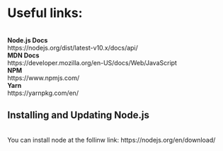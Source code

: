 # Useful links:
<br>
<b>Node.js Docs</b>
<br>
https://nodejs.org/dist/latest-v10.x/docs/api/
<br>
<b>MDN Docs</b>
<br>
https://developer.mozilla.org/en-US/docs/Web/JavaScript
<br>
<b>NPM</b>
<br>
https://www.npmjs.com/
<br>
<b>Yarn</b>
<br>
https://yarnpkg.com/en/
<br>

## Installing and Updating Node.js
<br>
You can install node at the follinw link: https://nodejs.org/en/download/
<br>
